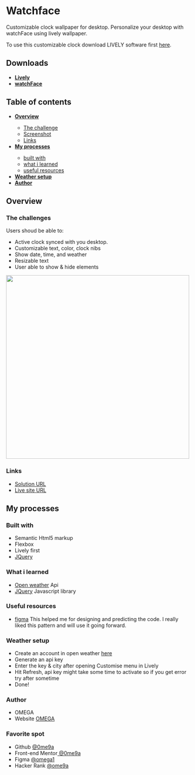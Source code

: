<h1>Watchface</h1>
<p>Customizable clock wallpaper for desktop. Personalize your desktop with watchFace using lively wallpaper. 

To use this customizable clock download LIVELY software first <a href="https://rocksdanister.github.io/lively/" target='_blank' rel='noreferrer'>here</a>.</p>

<h2>Downloads</h2>
<ul>
  <li><strong><a href="https://rocksdanister.github.io/lively/" target='_blank' rel='noreferrer'>Lively</a></strong></li>
  <li><strong><a href="https://github.com/0ME9A/watchFace/releases/download/desktop-wallpaper/watchFace.zip" target='_blank' rel='noreferrer'>watchFace</a></strong></li>
  
</ul>
<h2>Table of contents</h2>
<ul>
  <li><strong><a href="#overview">Overview</a></strong></li>
  <ul>
    <li><a href="#thechallenges">The challenge</a></li>
    <li><a href="#screenshot">Screenshot</a></li>
    <li><a href="#links">Links</a></li>
  </ul>
  <li><strong><a href="#my-processes">My processes</a></strong></li>
  <ul>
    <li><a href="#built-with">built with</a></li>
    <li><a href="#what-i-learned">what i learned</a></li>
    <li><a href="#useful-resources">useful resources</a></li>
   </ul>
  <li><strong><a href="#weather">Weather setup</a></strong></li>
  <li><strong><a href="#author">Author</a></strong></li>
</ul>



<!-- list classess start -->
<h2 id="overview">Overview</h2>
<h3 id="thechallenges">The challenges</h3>
<p>Users shoud be able to:</p>
<ul>
  <li>Active clock synced with you desktop.</li>
  <li>Customizable text, color, clock nibs</li>
  <li>Show date, time, and weather</li>
  <li>Resizable text</li>
  <li>User able to show & hide elements</li>
</ul>
<img id="screenshot" width="500" src="https://raw.githubusercontent.com/0ME9A/screenshots/main/watchFace.png" alt="">
<h3 id="links">Links</h3>
<ul>
  <li><a href="https://github.com/0ME9A/watchFace/" target='_blank' rel='noreferrer'>Solution URL</a></li>
  <li><a href="https://0me9a.github.io/watchFace/" target='_blank' rel='noreferrer'>Live site URL</a></li>
</ul>
<!-- list classess end -->


<!-- list classess start -->
<h2 id="my-processes">My processes</h2>
<h3 id="built-with">Built with</h3>
<ul>
  <li>Semantic Html5 markup</li>
  <li>Flexbox </li>
  <li>Lively first</li>
  <li><a href="https://jquery.com" target='_blank' rel='noreferrer'>JQuery</a></li>
</ul>
<h3 id="what-i-learned">What i learned</h3>
<ul>
  <li><a href="https://openweathermap.org/" target='_blank' rel='noreferrer'>Open weather</a> Api</li>
  <li><a href="https://jquery.com/" target='_blank' rel='noreferrer'>JQuery</a> Javascript library</li>
</ul>

<h3 id="useful-resources">Useful resources</h3>
<ul>
  <li>
    <a href="https://figma.com/" target='_blank' rel='noreferrer'>figma</a> This helped me for designing and predicting the code. I really liked this pattern and will use it going forward.
  </li>
</ul>

<h3 id="weather">Weather setup</h3>
<ul>
  <li>Create an account in open weather <a href="https://figma.com/" target='_blank' rel='noreferrer'>here</a></li>
  <li>Generate an api key</li>
  <li>Enter the key & city after opening Customise menu in Lively</li>
  <li>Hit Refresh, api key might take some time to activate so if you get error try after sometime</li>
  <li>Done!</li>
</ul>

<h3 id="author">Author</h3>
<ul>
  <li>OMEGA</li>
  <li>Website <a href="https://ome9a.com" target='_blank' rel='noreferrer'>OMEGA</a></li>
</ul>

<h3>Favorite spot</h3>
<ul>
  <li>Github <a href="https://www.github.com/0me9a" target='_blank' rel='noreferrer'> @0me9a</a></li>
  <li>Front-end Mentor<a href="https://www.frontendmentor.io/profile/0me9a" target='_blank' rel='noreferrer'> @0me9a</a></li>
  <li>Figma <a href="https://www.figma.com/@omega1" target='_blank' rel='noreferrer'> @omega1</a></li>
  <li>Hacker Rank <a href="https://www.hackerrank.com/ome9a" target='_blank' rel='noreferrer'> @ome9a</a></li>
</ul>
<!-- list classess end -->
